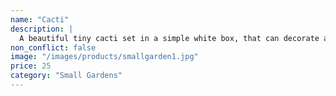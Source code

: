 ```yaml
---
name: "Cacti"
description: |
  A beautiful tiny cacti set in a simple white box, that can decorate any room in your home.
non_conflict: false
image: "/images/products/smallgarden1.jpg"
price: 25
category: "Small Gardens"
---
```

